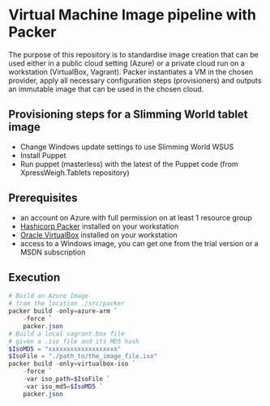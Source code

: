 # Virtual Machine Image pipeline with Packer

The purpose of this repository is to standardise image creation that can be used either in a public cloud setting (Azure) or a private cloud run on a workstation (VirtualBox, Vagrant).
Packer instantiates a VM in the chosen provider, apply all necessary configuration steps (provisioners) and outputs an immutable image that can be used in the chosen cloud.

## Provisioning steps for a Slimming World tablet image

 - Change Windows update settings to use Slimming World WSUS
 - Install Puppet
 - Run puppet (masterless) with the latest of the Puppet code (from XpressWeigh.Tablets repository)


## Prerequisites

 - an account on Azure with full permission on at least 1 resource group
 - [Hashicorp Packer](https://learn.hashicorp.com/tutorials/packer/getting-started-install) installed on your workstation
 - [Oracle VirtualBox](https://www.virtualbox.org/) installed on your workstation
 - access to a Windows image, you can get one from the trial version or a MSDN subscription

## Execution

```powershell
# Build an Azure Image
# from the location ./src/packer
packer build -only=azure-arm `
    -force `
    packer.json
# Build a local vagrant.box file
# given a .iso file and its MD5 hash
$IsoMD5 = "xxxxxxxxxxxxxxxxxxx"
$IsoFile = "./path_to/the_image_file.iso"
packer build -only=virtualbox-iso `
    -force `
    -var iso_path=$IsoFile `
    -var iso_md5=$IsoMD5 `
    packer.json
```


